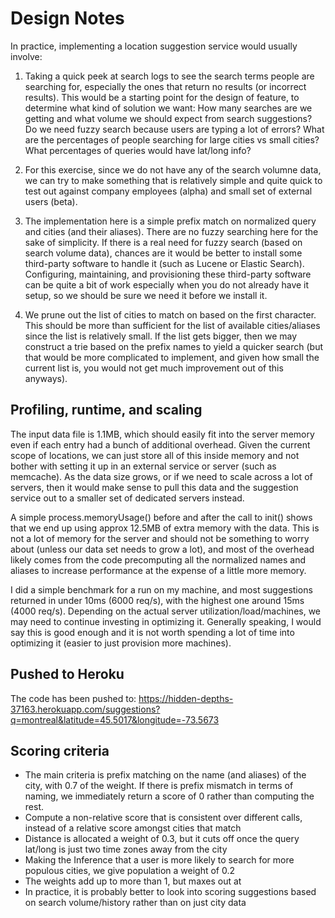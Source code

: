 # Design Notes

In practice, implementing a location suggestion service would usually involve:

1. Taking a quick peek at search logs to see the search terms people are searching for, especially the ones that return no results (or incorrect results). This would be a starting point for the design of feature, to determine what kind of solution we want: How many searches are we getting and what volume we should expect from search suggestions? Do we need fuzzy search because users are typing a lot of errors? What are the percentages of people searching for large cities vs small cities? What percentages of queries would have lat/long info? 

2. For this exercise, since we do not have any of the search volumne data, we can try to make something that is relatively simple and quite quick to test out against company employees (alpha) and small set of external users (beta). 

3. The implementation here is a simple prefix match on normalized query and cities (and their aliases). There are no fuzzy searching here for the sake of simplicity. If there is a real need for fuzzy search (based on search volume data), chances are it would be better to install some third-party software to handle it (such as Lucene or Elastic Search). Configuring, maintaining, and provisioning these third-party software can be quite a bit of work especially when you do not already have it setup, so we should be sure we need it before we install it.

4. We prune out the list of cities to match on based on the first character. This should be more than sufficient for the list of available cities/aliases since the list is relatively small. If the list gets bigger, then we may construct a trie based on the prefix names to yield a quicker search (but that would be more complicated to implement, and given how small the current list is, you would not get much improvement out of this anyways).


## Profiling, runtime, and scaling

The input data file is 1.1MB, which should easily fit into the server memory even if each entry had a bunch of additional overhead. Given the current scope of locations, we can just store all of this inside memory and not bother with setting it up in an external service or server (such as memcache). As the data size grows, or if we need to scale across a lot of servers, then it would make sense to pull this data and the suggestion service out to a smaller set of dedicated servers instead.

A simple process.memoryUsage() before and after the call to init() shows that we end up using approx 12.5MB of extra memory with the data. This is not a lot of memory for the server and should not be something to worry about (unless our data set needs to grow a lot), and most of the overhead likely comes from the code precomputing all the normalized names and aliases to increase performance at the expense of a little more memory.

I did a simple benchmark for a run on my machine, and most suggestions returned in under 10ms (6000 req/s), with the highest one around 15ms (4000 req/s). Depending on the actual server utilization/load/machines, we may need to continue investing in optimizing it. Generally speaking, I would say this is good enough and it is not worth spending a lot of time into optimizing it (easier to just provision more machines).


## Pushed to Heroku

The code has been pushed to:
https://hidden-depths-37163.herokuapp.com/suggestions?q=montreal&latitude=45.5017&longitude=-73.5673


## Scoring criteria

* The main criteria is prefix matching on the name (and aliases) of the city, with 0.7 of the weight. If there is prefix mismatch in terms of naming, we immediately return a score of 0 rather than computing the rest.
* Compute a non-relative score that is consistent over different calls, instead of a relative score amongst cities that match
* Distance is allocated a weight of 0.3, but it cuts off once the query lat/long is just two time zones away from the city
* Making the Inference that a user is more likely to search for more populous cities, we give population a weight of 0.2
* The weights add up to more than 1, but maxes out at 
* In practice, it is probably better to look into scoring suggestions based on search volume/history rather than on just city data
